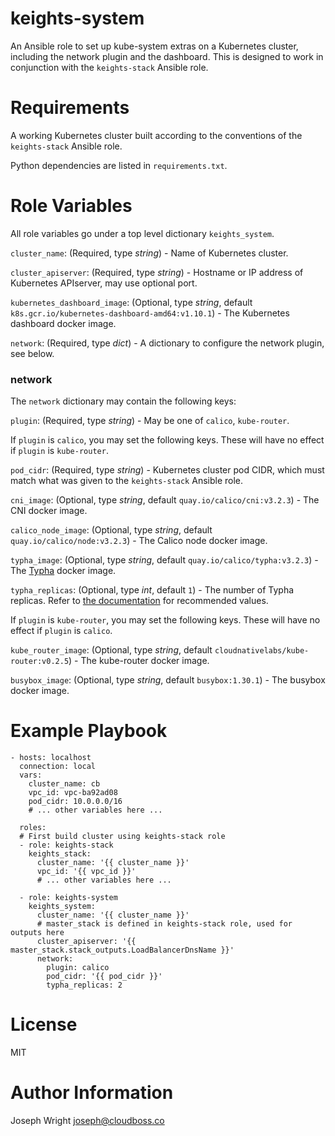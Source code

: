 # keights-system

An Ansible role to set up kube-system extras on a Kubernetes cluster, including the network plugin and the dashboard. This is designed to work in conjunction with the `keights-stack` Ansible role.

# Requirements

A working Kubernetes cluster built according to the conventions of the `keights-stack` Ansible role.

Python dependencies are listed in `requirements.txt`.

# Role Variables

All role variables go under a top level dictionary `keights_system`.

`cluster_name`: (Required, type *string*) - Name of Kubernetes cluster.

`cluster_apiserver`: (Required, type *string*) - Hostname or IP address of Kubernetes APIserver, may use optional port.

`kubernetes_dashboard_image`: (Optional, type *string*, default `k8s.gcr.io/kubernetes-dashboard-amd64:v1.10.1`) - The Kubernetes dashboard docker image.

`network`: (Required, type *dict*) - A dictionary to configure the network plugin, see below.

### network

The `network` dictionary may contain the following keys:

`plugin`: (Required, type *string*) - May be one of `calico`, `kube-router`.

If `plugin` is `calico`, you may set the following keys. These will have no effect if `plugin` is `kube-router`.

`pod_cidr`: (Required, type *string*) - Kubernetes cluster pod CIDR, which must match what was given to the `keights-stack` Ansible role.

`cni_image`: (Optional, type *string*, default `quay.io/calico/cni:v3.2.3`) - The CNI docker image.

`calico_node_image`: (Optional, type *string*, default `quay.io/calico/node:v3.2.3`) - The Calico node docker image.

`typha_image`: (Optional, type *string*, default `quay.io/calico/typha:v3.2.3`) - The [Typha](https://github.com/projectcalico/typha) docker image.

`typha_replicas`: (Optional, type *int*, default `1`) - The number of Typha replicas. Refer to [the documentation](https://docs.projectcalico.org/v3.2/getting-started/kubernetes/installation/calico#installing-with-the-kubernetes-api-datastoremore-than-50-nodes) for recommended values.

If `plugin` is `kube-router`, you may set the following keys. These will have no effect if `plugin` is `calico`.

`kube_router_image`: (Optional, type *string*, default `cloudnativelabs/kube-router:v0.2.5`) - The kube-router docker image.

`busybox_image`: (Optional, type *string*, default `busybox:1.30.1`) - The busybox docker image.

# Example Playbook

```
- hosts: localhost
  connection: local
  vars:
    cluster_name: cb
    vpc_id: vpc-ba92ad08
    pod_cidr: 10.0.0.0/16
    # ... other variables here ...

  roles:
  # First build cluster using keights-stack role
  - role: keights-stack
    keights_stack:
      cluster_name: '{{ cluster_name }}'
      vpc_id: '{{ vpc_id }}'
      # ... other variables here ...

  - role: keights-system
    keights_system:
      cluster_name: '{{ cluster_name }}'
      # master_stack is defined in keights-stack role, used for outputs here
      cluster_apiserver: '{{ master_stack.stack_outputs.LoadBalancerDnsName }}'
      network:
        plugin: calico
        pod_cidr: '{{ pod_cidr }}'
        typha_replicas: 2
```

# License

MIT

# Author Information

Joseph Wright <joseph@cloudboss.co>
